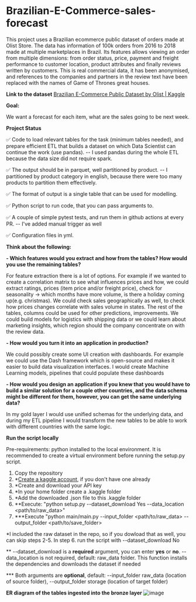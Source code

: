 # Brazilian-E-Commerce-sales-forecast

This project uses a Brazilian ecommerce public dataset of orders made at Olist Store. The data has information of 100k orders from 2016 to 2018 made at multiple marketplaces in Brazil. Its features allows viewing an order from multiple dimensions: from order status, price, payment and freight performance to customer location, product attributes and finally reviews written by customers. This is real commercial data, it has been anonymised, and references to the companies and partners in the review text have been replaced with the names of Game of Thrones great houses.


**Link to the dataset**
[Brazilian E-Commerce Public Dataset by Olist | Kaggle](https://www.kaggle.com/datasets/olistbr/brazilian-ecommerce/data?select=olist_orders_dataset.csv)


**Goal:**

We want a forecast for each item, what are the sales going to be next week.


**Project Status** 

✅ Code to load relevant tables for the task (minimum tables needed), and prepare efficient ETL that builds a dataset on which Data Scientist can continue the work (use pandas). --
I used pandas during the whole ETL because the data size did not require spark.

✅ The output should be in parquet, well partitioned by product. -- I partitioned by product category in english, because there were too many products to partition them effectively.

✅ The format of output is a single table that can be used for modelling.

✅ Python script to run code, that you can pass arguments to.

✅ A couple of simple pytest tests, and run them in github actions at every PR. -- I've added manual trigger as well

✅ Configuration files in yml.


**Think about the following:**

**- Which features would you extract and how from the tables? How would you use the remaining tables?**  

For feature extraction there is a lot of options. For example if we wanted to create a correlation matrix to see what influences prices and how, we could extract ratings, prices (item price and/or freight price), check for seasonality -> which months have more volume, is there a holiday coming up(e.g. christmas). We could check  sales geographically as well, to check how prices changes correlate with sales volume in states. 
The rest of the tables, columns could be used for other predictions, improvements. We could build models for logistics with shipping data or we could learn about marketing insights, which region should the company concentrate on with the review data.
  
**- How would you turn it into an application in production?**

  We could possibly create some UI creation with dashboards. For example we could use the Dash framework which is open-source and makes it easier to build data visualization interfaces. 
  I would create Machine Learning models, pipelines that could populate these dashboards

**- How would you design an application if you knew that you would have to build a similar solution for a couple other countries, and the data schema might be different for them, however, you can get the same underlying data?**

  In my gold layer I would use unified schemas for the underlying data, and during my ETL pipeline I would transform the new tables to be able to work with different countries with the same logic.

  
**Run the script locally**

Pre-requirements: 
python installed to the local environment. It is recommended to create a virtual environment before running the setup.py script.
1. Copy the repository
2. *[Create a kaggle account](https://www.kaggle.com/account/login?phase=startRegisterTab&returnUrl=%2F), if you don't have one already 
3. *Create and download your API key
4. *In your home folder create a .kaggle folder
5. *Add the downloaded .json file to this .kaggle folder
6. **Execute: "python setup.py --dataset_download Yes --data_location <path/to/raw_data>"
7. ***Execute "python main/main.py --input_folder <path/to/raw_data> --output_folder <path/to/save_folder>

*I included the raw dataset in the repo, so if you dowload that as well, you can skip steps 2-5. In step 6. run the script with --dataset_download No
  
** --dataset_download is a **required** argument, you can enter **yes** or **no**. --data_location is not required, default: raw_data folder. This function installs the dependencies and downloads the dataset if needed

*** Both arguments are **optional**, default: --input_folder raw_data (location of source folder), --output_folder storage (location of target folder)

**ER diagram of the tables ingested into the bronze layer**
![image](https://github.com/user-attachments/assets/416296e3-3f93-4739-b116-3dc9cf7bb55a)

